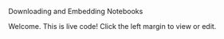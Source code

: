 Downloading and Embedding Notebooks

Welcome. This is live code! Click the left margin to view or edit.